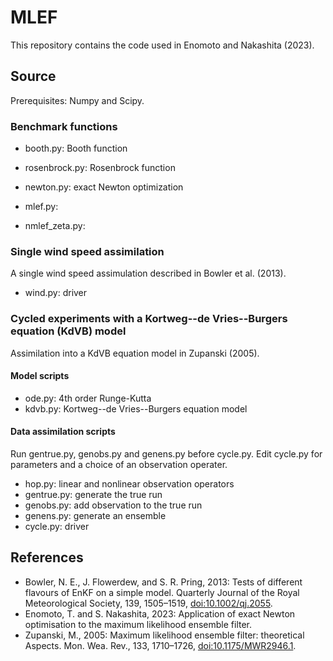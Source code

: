 # MLEF

This repository contains the code used in Enomoto and Nakashita (2023). 


## Source

Prerequisites: Numpy and Scipy.

### Benchmark functions

- booth.py: Booth function
- rosenbrock.py: Rosenbrock function

- newton.py: exact Newton optimization
- mlef.py:
- nmlef_zeta.py: 

### Single wind speed assimilation

A single wind speed assimulation described in Bowler et al. (2013).

- wind.py: driver

### Cycled experiments with a Kortweg--de Vries--Burgers equation (KdVB) model

Assimilation into a KdVB equation model in Zupanski (2005).

#### Model scripts

- ode.py: 4th order Runge-Kutta
- kdvb.py: Kortweg--de Vries--Burgers equation model

#### Data assimilation scripts

Run gentrue.py, genobs.py and genens.py before cycle.py.
Edit cycle.py for parameters and a choice of an observation operater.

- hop.py: linear and nonlinear observation operators
- gentrue.py: generate the true run
- genobs.py: add observation to the true run
- genens.py: generate an ensemble
- cycle.py: driver

## References

- Bowler, N. E., J. Flowerdew, and S. R. Pring, 2013: Tests of different flavours of EnKF on a simple model. Quarterly Journal of the Royal Meteorological Society, 139, 1505–1519, [doi:10.1002/qj.2055](https://doi.org/10.1002/qj.2055).
- Enomoto, T. and S. Nakashita, 2023: Application of exact Newton optimisation to the maximum likelihood ensemble filter.
- Zupanski, M., 2005: Maximum likelihood ensemble filter: theoretical Aspects. Mon. Wea. Rev., 133, 1710–1726, [doi:10.1175/MWR2946.1](https://doi.org/10.1175/MWR2946.1.).
